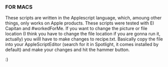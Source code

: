 ### FOR MACS

These scripts are written in the Applescript language, which, amoung other things, only works on Apple products. These scripts were tested with El Capitan and #workedForMe. If you want to change the picture or file location (I think you have to change the file location if you are gonna run it, actually) you willl have to make changes to recipe.txt. Basically copy the file into your AppleScriptEditor (search for it in Spotlight, it comes installed by default) and make your changes and hit the hammer button. 

:)
